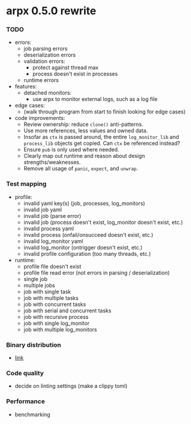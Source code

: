 # arpx 0.5.0 rewrite

### TODO

- errors:
  - job parsing errors
  - deserialization errors
  - validation errors:
    - protect against thread max
    - process doesn't exist in processes
  - runtime errors
- features:
  - detached monitors:
    - use arpx to monitor external logs, such as a log file
- edge cases:
  - (walk through program from start to finish looking for edge cases)
- code improvements:
  - Review ownership: reduce `clone()` anti-patterns.
  - Use more references, less values and owned data.
  - Insofar as `ctx` is passed around, the entire `log_monitor_lib` and `process_lib` objects get copied. Can `ctx` be referenced instead?
  - Ensure `pub` is only used where needed.
  - Clearly map out runtime and reason about design strengths/weaknesses.
  - Remove all usage of `panic`, `expect`, and `unwrap`.


### Test mapping

- profile:
  - invalid yaml key(s) (job, processes, log_monitors)
  - invalid job yaml
  - invalid job (parse error)
  - invalid job (process doesn't exist, log_monitor doesn't exist, etc.)
  - invalid process yaml
  - invalid process (onfail/onsucceed doesn't exist, etc.)
  - invalid log_monitor yaml
  - invalid log_monitor (ontrigger doesn't exist, etc.)
  - invalid profile configuration (too many threads, etc.)
- runtime:
  - profile file doesn't exist
  - profile file read error (not errors in parsing / deserialization)
  - single job
  - multiple jobs
  - job with single task
  - job with multiple tasks
  - job with concurrent tasks
  - job with serial and concurrent tasks
  - job with recursive process
  - job with single log_monitor
  - job with multiple log_monitors

### Binary distribution
- [link](https://rust-cli.github.io/book/tutorial/packaging.html#distributing-binaries)

### Code quality
- decide on linting settings (make a clippy toml)

### Performance
- benchmarking
